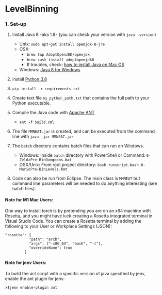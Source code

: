 # LevelBinning

### 1. Set-up

1. Install Java 8 -aka 1.8- (you can check your version with `java -version`)

   - Unix: `sudo apt-get install openjdk-8-jre`
   - OSX: 
     - `brew tap AdoptOpenJDK/openjdk`
     - `brew cask install adoptopenjdk8`
     - If troubles, check: [how to install Java on Mac OS](https://mkyong.com/java/how-to-install-java-on-mac-osx/) 
   - Windows: [Java 8 for Windows](https://www.oracle.com/java/technologies/javase/javase-jdk8-downloads.html) 

2. Install [Python 3.8](https://www.python.org/downloads/release/python-380/)

3. `pip install -r requirements.txt`

4. Create text file `my_python_path.txt` that contains the full path to your Python executable.

5. Compile the Java code with [Apache ANT](https://ant.apache.org/)

   - `ant -f build.xml`

6. The file `MMNEAT.jar` is created, and can be executed from the command line with `java -jar MMNEAT.jar`

7. The `batch` directory contains batch files that can run on Windows.

   - Windows: Inside `batch` directory with PowerShell or Command: `0-ZeldaPre-BinDungeons.bat`
   - OSX/Unix: From root project directory: `bash runscript.bash 0-MarioPre-BinLevels.bat`

8. Code can also be run from Eclipse. The main class is `MMNEAT` but command line parameters will be needed to do anything interesting (see batch files).

#### Note for M1 Mac Users: 

One way to install torch is by pretending you are on an x64 machine with Rosetta, and you might have luck creating a Rosetta integrated terminal in Visual Studio Code. You can create a Rosetta terminal by adding the following to your User or Workplace Settings (JSON):

 ```
 "rosetta": {
            "path": "arch",
            "args": ["-x86_64", "bash", "-l"],
            "overrideName": true
          }
```

#### Note for jenv Users: 
To build the ant script with a specific version of java specified by jenv, enable the ant plugin for jenv:

```
>$jenv enable-plugin ant
```
